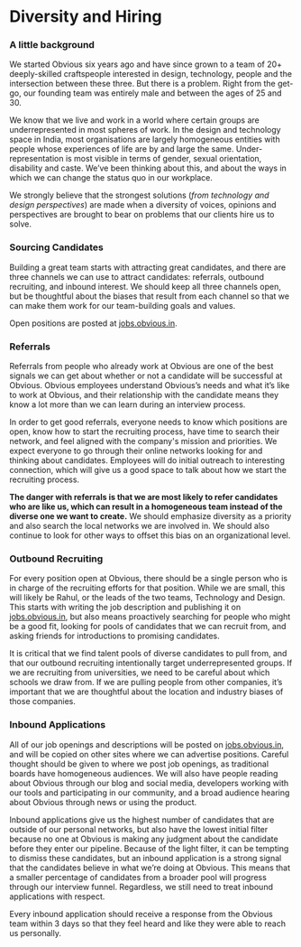 # Diversity and Hiring

### A little background

We started Obvious six years ago and have since grown to a team of 20+ deeply-skilled craftspeople interested in design, technology, people and the intersection between these three. But there is a problem. Right from the get-go, our founding team was entirely male and between the ages of 25 and 30.

We know that we live and work in a world where certain groups are underrepresented in most spheres of work. In the design and technology space in India, most organisations are largely homogeneous entities with people whose experiences of life are by and large the same. Under-representation is most visible in terms of gender, sexual orientation, disability and caste. We’ve been thinking about this, and about the ways in which we can change the status quo in our workplace.

We strongly believe that the strongest solutions \(_from technology and design perspectives_\) are made when a diversity of voices, opinions and perspectives are brought to bear on problems that our clients hire us to solve.

### Sourcing Candidates

Building a great team starts with attracting great candidates, and there are three channels we can use to attract candidates: referrals, outbound recruiting, and inbound interest. We should keep all three channels open, but be thoughtful about the biases that result from each channel so that we can make them work for our team-building goals and values.

Open positions are posted at [jobs.obvious.in](https://jobs.obvious.in).

### Referrals

Referrals from people who already work at Obvious are one of the best signals we can get about whether or not a candidate will be successful at Obvious. Obvious employees understand Obvious’s needs and what it’s like to work at Obvious, and their relationship with the candidate means they know a lot more than we can learn during an interview process.

In order to get good referrals, everyone needs to know which positions are open, know how to start the recruiting process, have time to search their network, and feel aligned with the company's mission and priorities. We expect everyone to go through their online networks looking for and thinking about candidates. Employees will do initial outreach to interesting connection, which will give us a good space to talk about how we start the recruiting process.

**The danger with referrals is that we are most likely to refer candidates who are like us, which can result in a homogeneous team instead of the diverse one we want to create.** We should emphasize diversity as a priority and also search the local networks we are involved in. We should also continue to look for other ways to offset this bias on an organizational level.

### Outbound Recruiting

For every position open at Obvious, there should be a single person who is in charge of the recruiting efforts for that position. While we are small, this will likely be Rahul, or the leads of the two teams, Technology and Design. This starts with writing the job description and publishing it on [jobs.obvious.in](https://jobs.obvious.in), but also means proactively searching for people who might be a good fit, looking for pools of candidates that we can recruit from, and asking friends for introductions to promising candidates.

It is critical that we find talent pools of diverse candidates to pull from, and that our outbound recruiting intentionally target underrepresented groups. If we are recruiting from universities, we need to be careful about which schools we draw from. If we are pulling people from other companies, it’s important that we are thoughtful about the location and industry biases of those companies.

### Inbound Applications

All of our job openings and descriptions will be posted on [jobs.obvious.in](https://jobs.obvious.in), and will be copied on other sites where we can advertise positions. Careful thought should be given to where we post job openings, as traditional boards have homogeneous audiences. We will also have people reading about Obvious through our blog and social media, developers working with our tools and participating in our community, and a broad audience hearing about Obvious through news or using the product.

Inbound applications give us the highest number of candidates that are outside of our personal networks, but also have the lowest initial filter because no one at Obvious is making any judgment about the candidate before they enter our pipeline. Because of the light filter, it can be tempting to dismiss these candidates, but an inbound application is a strong signal that the candidates believe in what we’re doing at Obvious. This means that a smaller percentage of candidates from a broader pool will progress through our interview funnel. Regardless, we still need to treat inbound applications with respect.

Every inbound application should receive a response from the Obvious team within 3 days so that they feel heard and like they were able to reach us personally.

